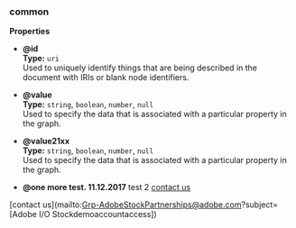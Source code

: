 
###  common  
**Properties**  

  *  **@id**  
**Type:** `uri`    
 Used to uniquely identify things that are being described in the document with IRIs or blank node identifiers.
  
  *  **@value**  
**Type:** `string`, `boolean`, `number`, `null`  
 Used to specify the data that is associated with a particular property in the graph.
 
  *  **@value21xx**  
**Type:** `string`, `boolean`, `number`, `null`  
 Used to specify the data that is associated with a particular property in the graph.
  
  *  **@one more test. 11.12.2017** test 2
 [contact us](mailto:stockapis@adobe.com?subject=[adobe])
 
 [contact us](mailto:Grp-AdobeStockPartnerships@adobe.com?subject=[Adobe I/O Stockdemoaccountaccess])
  
